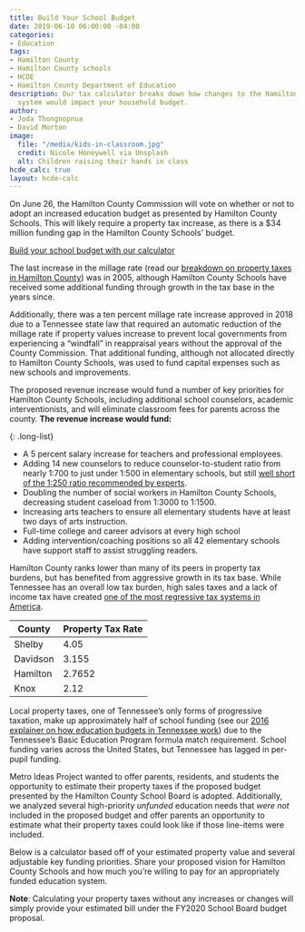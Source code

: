 ```yaml
---
title: Build Your School Budget
date: 2019-06-10 06:00:00 -04:00
categories:
- Education
tags:
- Hamilton County
- Hamilton County schools
- HCDE
- Hamilton County Department of Education
description: Our tax calculator breaks down how changes to the Hamilton County school
  system would impact your household budget.
author:
- Joda Thongnopnua
- David Morton
image:
  file: "/media/kids-in-classroom.jpg"
  credit: Nicole Honeywell via Unsplash
  alt: Children raising their hands in class
hcde_calc: true
layout: hcde-calc
---
```


On June 26, the Hamilton County Commission will vote on whether or not to adopt an increased education budget as presented by Hamilton County Schools. This will likely require a property tax increase, as there is a $34 million funding gap in the Hamilton County Schools' budget.


<a href="#react-root">Build your school budget with our calculator</a>

The last increase in the millage rate (read our [breakdown on property taxes in Hamilton County](https://metroideas.org/projects/tax-revenue-in-hamilton-county/)) was in 2005, although Hamilton County Schools have received some additional funding through growth in the tax base in the years since.

Additionally, there was a ten percent millage rate increase approved in 2018 due to a Tennessee state law that required an automatic reduction of the millage rate if property values increase to prevent local governments from experiencing a “windfall” in reappraisal years without the approval of the County Commission. That additional funding, although not allocated directly to Hamilton County Schools, was used to fund capital expenses such as new schools and improvements.

The proposed revenue increase would fund a number of key priorities for Hamilton County Schools, including additional school counselors, academic interventionists, and will eliminate classroom fees for parents across the county. **The revenue increase would fund:**

{: .long-list}
+ A 5 percent salary increase for teachers and professional employees.
+ Adding 14 new counselors to reduce counselor-to-student ratio from nearly 1:700 to just under 1:500 in elementary schools, but still [well short of the 1:250 ratio recommended by experts](https://www.schoolcounselor.org/asca/media/asca/home/Ratios15-16.pdf).
+ Doubling the number of social workers in Hamilton County Schools, decreasing student caseload from 1:3000 to 1:1500.
+ Increasing arts teachers to ensure all elementary students have at least two days of arts instruction.
+ Full-time college and career advisors at every high school
+ Adding intervention/coaching positions so all 42 elementary schools have support staff to assist struggling readers.

Hamilton County ranks lower than many of its peers in property tax burdens, but has benefited from aggressive growth in its tax base. While Tennessee has an overall low tax burden, high sales taxes and a lack of income tax have created [one of the most regressive tax systems in America](https://itep.org/wp-content/uploads/whopays-ITEP-2018.pdf).

<table>
  <thead>
    <tr>
      <th>County</th>
      <th>Property Tax Rate</th>
    </tr>
  </thead>
  <tbody>
    <tr>
      <td>Shelby</td>
      <td>4.05</td>
    </tr>
    <tr>
      <td>Davidson</td>
      <td>3.155</td>
    </tr>
    <tr>
      <td>Hamilton</td>
      <td>2.7652</td>
    </tr>
    <tr>
      <td>Knox</td>
      <td>2.12</td>
    </tr>
  </tbody>
</table>

Local property taxes, one of Tennessee’s only forms of progressive taxation, make up approximately half of school funding (see our [2016 explainer on how education budgets in Tennessee work](https://metroideas.org/projects/the-cost-of-education/)) due to the Tennessee’s Basic Education Program formula match requirement. School funding varies across the United States, but Tennessee has lagged in per-pupil funding.

<div id="map"></div>
<script src="//pym.nprapps.org/pym.v1.min.js"></script>
<script>
  var url   = "https://graphics.metroideas.org/maps/us-education-spending-per-student/";
  new pym.Parent("map", url, {});
</script>

Metro Ideas Project wanted to offer parents, residents, and students the opportunity to estimate their property taxes if the proposed budget presented by the Hamilton County School Board is adopted. Additionally, we analyzed several high-priority _unfunded_ education needs that _were not_ included in the proposed budget and offer parents an opportunity to estimate what their property taxes could look like if those line-items were included.

Below is a calculator based off of your estimated property value and several adjustable key funding priorities. Share your proposed vision for Hamilton County Schools and how much you’re willing to pay for an appropriately funded education system.

**Note**: Calculating your property taxes without any increases or changes will simply provide your estimated bill under the FY2020 School Board budget proposal.
